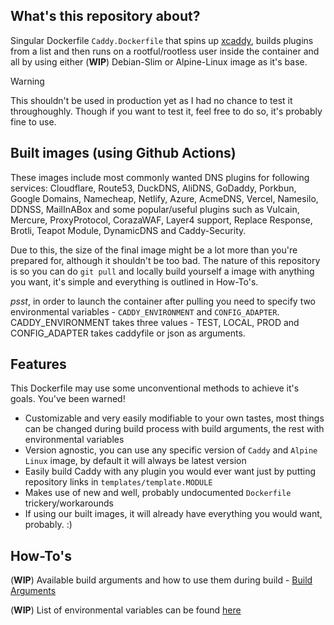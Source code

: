 ## What's this repository about?

Singular Dockerfile `Caddy.Dockerfile` that spins up [xcaddy](https://github.com/caddyserver/xcaddy), builds plugins from a list and then runs on a rootful/rootless user inside the container and all by using either (**WIP**) Debian-Slim or Alpine-Linux image as it's base.

> [!WARNING]
> This shouldn't be used in production yet as I had no chance to test it throughoughly. Though if you want to test it, feel free to do so, it's probably fine to use.

## Built images (using Github Actions)

These images include most commonly wanted DNS plugins for following services: Cloudflare, Route53, DuckDNS, AliDNS, GoDaddy, Porkbun, Google Domains, Namecheap, Netlify, Azure, AcmeDNS, Vercel, Namesilo, DDNSS, MailInABox and some popular/useful plugins such as Vulcain, Mercure, ProxyProtocol, CorazaWAF, Layer4 support, Replace Response, Brotli, Teapot Module, DynamicDNS and Caddy-Security. 

Due to this, the size of the final image might be a lot more than you're prepared for, although it shouldn't be too bad. The nature of this repository is so you can do `git pull` and locally build yourself a image with anything you want, it's simple and everything is outlined in How-To's.

*psst*, in order to launch the container after pulling you need to specify two environmental variables - `CADDY_ENVIRONMENT` and `CONFIG_ADAPTER`. CADDY_ENVIRONMENT takes three values - TEST, LOCAL, PROD and CONFIG_ADAPTER takes caddyfile or json as arguments.

## Features
This Dockerfile may use some unconventional methods to achieve it's goals. You've been warned!

- Customizable and very easily modifiable to your own tastes, most things can be changed during build process with build arguments, the rest with environmental variables
- Version agnostic, you can use any specific version of `Caddy` and `Alpine Linux` image, by default it will always be latest version
- Easily build Caddy with any plugin you would ever want just by putting repository links in `templates/template.MODULE`
- Makes use of new and well, probably undocumented `Dockerfile` trickery/workarounds
- If using our built images, it will already have everything you would want, probably. :)

## How-To's

(**WIP**) Available build arguments and how to use them during build - [Build Arguments](github.com/Rubberverse/qor-caddy/main/BuildArguments.MD)

(**WIP**) List of environmental variables can be found [here](https://github.com/Rubberverse/qor-caddy/main/Environment.MD)

